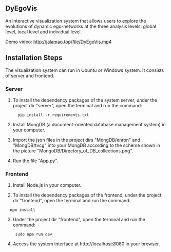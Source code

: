 ## DyEgoVis
An interactive visualization system that allows users to explore the evolutions of dynamic ego-networks at the three analysis levels: global level, local level and individual level. 

Demo video: http://jalamao.top/file/DyEgoVis.mp4

## Installation Steps
The visualization system can run in Ubuntu or Windows system. It consists of server and frontend.

### Server
1. To install the dependency packages of the system server, under the project dir "server", open the terminal and run the command:
    ```
      pip install -r requirements.txt
    ```
2. Install MongDB (a document-oriented database management system) in your computer.

3. Import the json files in the project dirs "MongDB/enron" and "MongDB/tvcg" into your MongDB according to the scheme shown in the picture "MongoDB/Directory_of_DB_collections.png".

4. Run the file "App.py".

### Frontend
1. Install Node.js in your computer.

2. To install the dependency packages of the frontend, under the project dir "frontend", open the terminal and run the command:
  ```
    npm install
  ```
3. Under the project dir "frontend", open the terminal and run the command:
   ```
    sudo npm run dev
   ```
4. Access the system interface at http://localhost:8080 in your browser.
